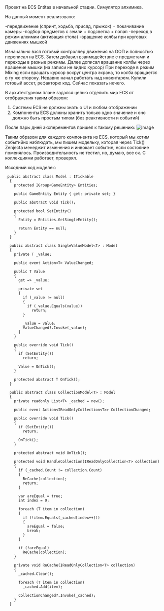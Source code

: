 Проект на ECS Entitas в начальной стадии.
Симулятор алхимика.

На данный момент реализовано:

-передвижение (спринт, ходьба, присяд, прыжок) + покачивание камеры
-подбор предметов с земли + подсветка + попап
-переход в режим алхимии (активация стола)
-вращение колбы при круговых движениях мышкой

Изначально взял готовый контроллер движения на ООП и полностью переписал на ECS.
Затем добавил взаимодействие с предметами и переходы в разные режимы.
Далее дописал вращание колбы через вращение мышки (на записи не видно курсор) При переходе в режим Mixing если вращать курсор вокруг центра экрана, то колба вращается в ту же сторону. 
Недавно начал работать над инвентарем. Купили готовый ассет, рефакторю код. Сейчас показать нечего.

В архитектурном плане задался целью отделить мир ECS от отображения таким образом:
1. Системы ECS не должны знать о UI и любом отображении
2. Компоненты ECS должны хранить только одно значение и оно должно быть простым типом (без реактивности и событий)

После пары дней эксперементов пришел к такому решению:
![image](https://github.com/user-attachments/assets/15816f86-412d-4b7e-9b95-3761721f61fe)

Таким образом для каждого компонента из ECS, который мы хотим событийно наблюдать, мы пишем модельку, которая через Tick() Zenjecta менеджит изменения и инвокает событие, если состояние поменялось. Производительность не тестил, но, думаю, все ок. С коллекциями работает, проверял.


Исходный код моделек:
```
 public abstract class Model : ITickable
  {
    protected IGroup<GameEntity> Entities;
    
    public GameEntity Entity { get; private set; }
    
    public abstract void Tick();

    protected bool SetEntity()
    {
      Entity = Entities.GetSingleEntity();

      return Entity == null;
    }
  }
```

```
  public abstract class SingleValueModel<T> : Model
  {
    private T _value;

    public event Action<T> ValueChanged;

    public T Value
    {
      get => _value;

      private set
      {
        if (_value != null)
        {
          if (_value.Equals(value))
            return;
        }

        _value = value;
        ValueChanged?.Invoke(_value);
      }
    }

    public override void Tick()
    {
      if (SetEntity())
        return;

      Value = OnTick();
    }

    protected abstract T OnTick();
  }
```
```
  public abstract class CollectionModel<T> : Model
  {
    private readonly List<T> _cached = new();

    public event Action<IReadOnlyCollection<T>> CollectionChanged;

    public override void Tick()
    {
      if (SetEntity())
        return;

      OnTick();
    }

    protected abstract void OnTick();

    protected void HandleCollection(IReadOnlyCollection<T> collection)
    {
      if (_cached.Count != collection.Count)
      {
        ReCache(collection);
        return;
      }

      var areEqual = true;
      int index = 0;

      foreach (T item in collection)
      {
        if (!item.Equals(_cached[index++]))
        {
          areEqual = false;
          break;
        }
      }

      if (!areEqual)
        ReCache(collection);
    }

    private void ReCache(IReadOnlyCollection<T> collection)
    {
      _cached.Clear();

      foreach (T item in collection)
        _cached.Add(item);

      CollectionChanged?.Invoke(_cached);
    }
  }
  ```

